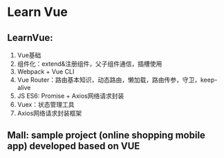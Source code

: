 # Learn Vue

## LearnVue:
1. Vue基础
2. 组件化：extend&注册组件，父子组件通信，插槽使用
3. Webpack + Vue CLI
4. Vue Router：路由基本知识，动态路由，懒加载，路由传参，守卫，keep-alive
5. JS ES6: Promise + Axios网络请求封装
6. Vuex：状态管理工具
7. Axios网络请求封装框架


## Mall: sample project (online shopping mobile app) developed based on VUE